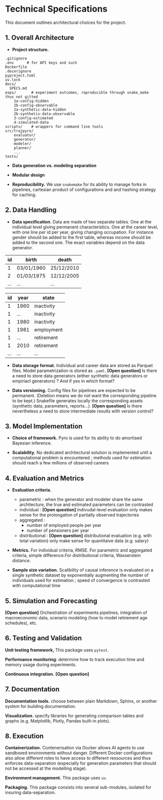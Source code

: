 # Technical Specifications

This document outlines architectural choices for the project.

## 1. Overall Architecture

- **Project structure.**

```
.gitignore
.env      # for API keys and such
Dockerfile
.docerignore
pyproject.toml
uv.lock
docs/
  SPECS.md
exps/       # experiment outcomes, reproducible through snake_make thus not gitted
    1a-config-hidden
    1b-config-observable
    2a-synthetic-data-hidden
    2b-synthetis-data-observable
    3-config-estimated
    4-simulated-data
scripts/    # wrappers for command line tools
src/trajpyro/
    evaluator/
    generator/
    modeler/
    planner/
    ...
tests/
```

- **Data generation vs. modeling separation**

- **Modular design**

- **Reproducibility.** We use `snakemake` for its ability to manage forks in pipelines, cartesian product of configurations and and hashing strategy for caching.

## 2. Data Handling

- **Data specification.** Data are made of two separate tables. One at the individual level giving permanent characteristics. One at the career level, with one line per id per year, giving changing occupation. For instance gender should be added to the first table, whereas income should be added to the second one. The exact variables depend on the data generator.

|  id |      birth |      death |
|-----|------------|------------|
|   1 | 03/01/1960 | 25/12/2010 |
|   2 | 01/03/1975 | 12/12/2005 |
| ... |        ... |        ... |

| id  | year |      state |
|-----|------|------------|
|   1 | 1960 | inactivity |
|   1 |  ... | inactivity |
|   1 | 1980 | inactivity |
|   1 | 1981 | employment |
|   1 |  ... | retirement |
|   1 | 2010 | retirement |
| ... |  ... |        ... |

- **Data storage format.** Individual and career data are stored as Parquet files. Model parametrization is stored as `.yaml`. **[Open question]** Is there a need to store data generators (either synthetic data generators or empiriacl generators) ? And if yes in which format?

- **Data versioning.** Config files for pipelines are expected to be permanent. (Deletion means we do not want the corresponding pipeline to be kept.) Snakefile generates locally the corresponding assets (synthetic data, parameters, reports...). **[Open question]** Is there nevertheless a need to store intermediate results with version control?

## 3. Model Implementation

- **Choice of framework.** Pyro is used for its ability to do amortised Bayesian inference.

- **Scalability.** No dedicated architectural solution is implemented until a computational problem is encountered ; methods used for estimation should reach a few millions of observed careers

## 4. Evaluation and Metrics

- **Evaluation criteria.**
    - parametric : when the generator and modeler share the same architecture, the true and estimated parameters can be contrasted
    - individual : **[Open question]** indivudal-level evaluation only makes sense for the prolongation of partially observed trajectories
    - aggregated :
        - number of employed people per year
        - number of pensioners per year
    - distributional : **[Open question]** distributional evaluation (e.g. with total variation) only make sense for quantitaive data (e.g. salary)

- **Metrics.** For individual criteria, RMSE. For parametric and aggregated criteria, simple difference.For distributional criteria, Wasserstein distance.

- **Sample size variation.** Scalibility of causal inference is evaluated on a single synthetic dataset by exponentially augmenting the number of individuals used for estimation ; speed of convergence is contrasted with computational time

## 5. Simulation and Forecasting

**[Open question]** Orchestration of experiments pipelines, integration of macroeconomic data, scenario modeling (how to model retirement age schedules), etc.

## 6. Testing and Validation

**Unit testing framework,** This package uses `pytest`.

**Performance monitoring**: determine how to track execution time and memory usage during experiments.

**Continuous integration.** **[Open question]**

## 7. Documentation

**Documentation tools.** choose between plain Markdown, Sphinx, or another system for building documentation.

**Visualization.** specify libraries for generating comparison tables and graphs (e.g. Matplotlib, Plotly, Pandas built-in plots).

## 8. Execution

**Containerization.** Contenerisation via Docker allows AI agents to use sandboxed environments without danger. Different Docker configurations also allow different roles to have access to different ressources and thus enforces data-separation (especially for generation parameters that should not be accessed at the modelling stage).

**Environment management.** This package uses `uv`.

**Packaging.** This package consists into several sub-modules, isolated for insuring data-separation.